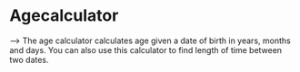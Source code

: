 # Agecalculator

--> The age calculator calculates age given a date of birth in years, months and days. You can also use this calculator to find length of time between two dates.
